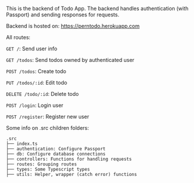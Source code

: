 This is the backend of Todo App. 
The backend handles authentication (with Passport) and sending responses for requests.

Backend is hosted on: https://perntodo.herokuapp.com

All routes:

`GET /`: Send user info

`GET /todos`: Send todos owned by authenticated user

`POST /todos`: Create todo

`PUT /todos/:id`: Edit todo

`DELETE /todo/:id`: Delete todo

`POST /login`: Login user

`POST /register`: Register new user

Some info on .src children folders:

```
.src
├── index.ts
├── authentication: Configure Passport
├── db: Configure database connections
├── controllers: Functions for handling requests
├── routes: Grouping routes
├── types: Some Typescript types
├── utils: Helper, wrapper (catch error) functions
```
